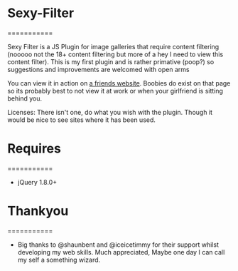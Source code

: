 # Sexy-Filter
===========

Sexy Filter is a JS Plugin for image galleries that require content filtering (nooooo not the 18+ content filtering but more of a hey I need to view this content filter). This is my first plugin and is rather primative (poop?) so suggestions and improvements are welcomed with open arms

You can view it in action on [a friends website](http://sarahameliamodel.com/portfolio/). Boobies do exist on that page so its probably best to not view it at work or when your girlfriend is sitting behind you.

Licenses: There isn't one, do what you wish with the plugin. Though it would be nice to see sites where it has been used.

# Requires
===========
* jQuery 1.8.0+

# Thankyou
===========
* Big thanks to @shaunbent and @iceicetimmy for their support whilst developing my web skills. Much appreciated, Maybe one day I can call my self a something wizard.
